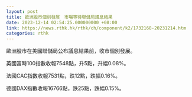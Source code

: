 ```yaml
---
layout: post
title: 歐洲股市個別發展　市場等待聯儲局議息結果
date: 2023-12-14 02:54:25.000000000 +08:00
link: https://news.rthk.hk/rthk/ch/component/k2/1732168-20231214.htm
categories: rthk
---
```


歐洲股市在美國聯儲局公布議息結果前，收市個別發展。

英國富時100指數收報7548點，升5點，升幅0.08%。

法國CAC指數收報7531點，跌12點，跌幅0.16%。

德國DAX指數收報16766點，跌25點，跌幅0.15%。
